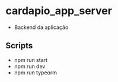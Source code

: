 # cardapio_app_server

- Backend da aplicação

## Scripts

- npm run start
- npm run dev
- npm run typeorm
